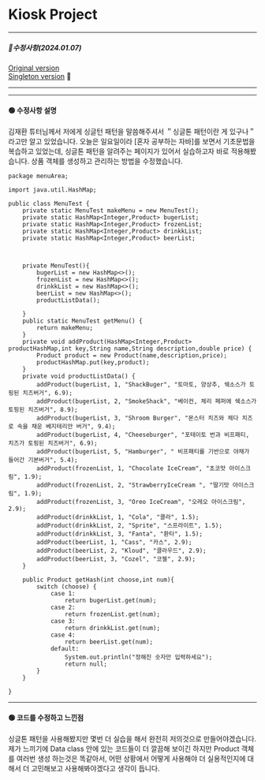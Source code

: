 # Kiosk Project

*****************************
##### 📌수정사항(2024.01.07)

[Original version](https://github.com/pie0902/kiosk) <br/>
[Singleton version](https://github.com/pie0902/kiosk/tree/Singeton) 📍

*****************************

------------------------------------
#### 🟢 수정사항 설명

김재환 튜터님께서 저에게 싱글턴 패턴을 말씀해주셔서 ＂싱글톤 패턴이란 게 있구나＂라고만 알고 있었습니다.
오늘은 일요일이라 [혼자 공부하는 자바]를 보면서 기초문법을 복습하고 있었는데, 싱글톤 패턴을 알려주는 페이지가 있어서 실습하고자 바로 적용해봤습니다.
상품 객체를 생성하고 관리하는 방법을 수정했습니다.
```
package menuArea;

import java.util.HashMap;

public class MenuTest {
    private static MenuTest makeMenu = new MenuTest();
    private static HashMap<Integer,Product> bugerList;
    private static HashMap<Integer,Product> frozenList;
    private static HashMap<Integer,Product> drinkkList;
    private static HashMap<Integer,Product> beerList;



    private MenuTest(){
        bugerList = new HashMap<>();
        frozenList = new HashMap<>();
        drinkkList = new HashMap<>();
        beerList = new HashMap<>();
        productListData();

    }
    public static MenuTest getMenu() {
        return makeMenu;
    }
    private void addProduct(HashMap<Integer,Product> productHashMap,int key,String name,String description,double price) {
        Product product = new Product(name,description,price);
        productHashMap.put(key,product);
    }
    private void productListData() {
        addProduct(bugerList, 1, "ShackBuger", "토마토, 양상추, 쉑소스가 토핑된 치즈버거", 6.9);
        addProduct(bugerList, 2, "SmokeShack", "베이컨, 체리 페퍼에 쉑소스가 토핑된 치즈버거", 8.9);
        addProduct(bugerList, 3, "Shroom Burger", "몬스터 치즈와 체다 치즈로 속을 채운 베지테리안 버거", 9.4);
        addProduct(bugerList, 4, "Cheeseburger", "포테이토 번과 비프패티, 치즈가 토핑된 치즈버거", 6.9);
        addProduct(bugerList, 5, "Hamburger", " 비프패티를 기반으로 야채가 들어간 기본버거", 5.4);
        addProduct(frozenList, 1, "Chocolate IceCream", "초코맛 아이스크림", 1.9);
        addProduct(frozenList, 2, "StrawberryIceCream ", "딸기맛 아이스크림", 1.9);
        addProduct(frozenList, 3, "Oreo IceCream", "오레오 아이스크림", 2.9);
        addProduct(drinkkList, 1, "Cola", "콜라", 1.5);
        addProduct(drinkkList, 2, "Sprite", "스프라이트", 1.5);
        addProduct(drinkkList, 3, "Fanta", "환타", 1.5);
        addProduct(beerList, 1, "Cass", "카스", 2.9);
        addProduct(beerList, 2, "Kloud", "클라우드", 2.9);
        addProduct(beerList, 3, "Cozel", "코젤", 2.9);
    }

    public Product getHash(int choose,int num){
        switch (choose) {
            case 1:
                return bugerList.get(num);
            case 2:
                return frozenList.get(num);
            case 3:
                return drinkkList.get(num);
            case 4:
                return beerList.get(num);
            default:
                System.out.println("정해진 숫자만 입력하세요");
                return null;
        }
    }

}

```

*******************************

#### 🟢 코드를 수정하고 느낀점

싱글톤 패턴을 사용해봤지만 몇번 더 실습을 해서 완전히 저의것으로 만들어야겠습니다.
제가 느끼기에 Data class 안에 있는 코드들이 더 깔끔해 보이긴 하지만 Product 객체를 여러번 생성 하는것은 똑같아서, 어떤 상황에서 어떻게 사용해야 더 실용적인지에 대해서 더 고민해보고 사용해봐야겠다고 생각이 듭니다.
